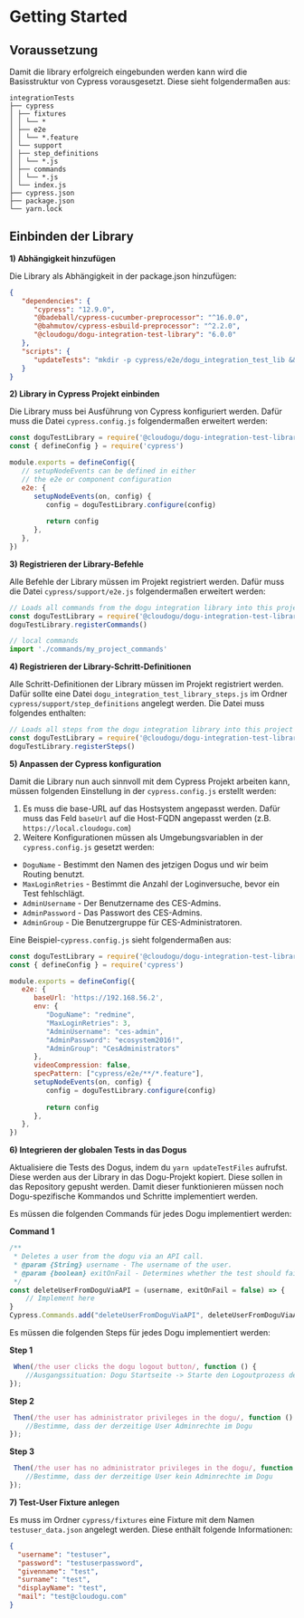 # Getting Started

## Voraussetzung

Damit die library erfolgreich eingebunden werden kann wird die Basisstruktur von Cypress vorausgesetzt. Diese sieht
folgendermaßen aus:

```
integrationTests
├── cypress
│ ├── fixtures
│ │ └── *
│ ├── e2e
│ │ └── *.feature
│ └── support
│ ├── step_definitions
│ │ └── *.js
│ ├── commands
│ │ └── *.js
│ └── index.js
├── cypress.json
├── package.json
└── yarn.lock
```

## Einbinden der Library

**1) Abhängigkeit hinzufügen**

Die Library als Abhängigkeit in der package.json hinzufügen:

```json
{
   "dependencies": {
      "cypress": "12.9.0",
      "@badeball/cypress-cucumber-preprocessor": "^16.0.0",
      "@bahmutov/cypress-esbuild-preprocessor": "^2.2.0",
      "@cloudogu/dogu-integration-test-library": "6.0.0"
   },
   "scripts": {
      "updateTests": "mkdir -p cypress/e2e/dogu_integration_test_lib && cp -r node_modules/@cloudogu/dogu-integration-test-library/lib/integration/* cypress/e2e/dogu_integration_test_lib"
   }
}
```

**2) Library in Cypress Projekt einbinden**

Die Library muss bei Ausführung von Cypress konfiguriert werden. Dafür muss die Datei `cypress.config.js`
folgendermaßen erweitert werden:

```javascript
const doguTestLibrary = require('@cloudogu/dogu-integration-test-library')
const { defineConfig } = require('cypress')

module.exports = defineConfig({
   // setupNodeEvents can be defined in either
   // the e2e or component configuration
   e2e: {
      setupNodeEvents(on, config) {
         config = doguTestLibrary.configure(config)
         
         return config
      },
   },
})
```

**3) Registrieren der Library-Befehle**

Alle Befehle der Library müssen im Projekt registriert werden. Dafür muss die Datei `cypress/support/e2e.js`
folgendermaßen erweitert werden:

```javascript
// Loads all commands from the dogu integration library into this project
const doguTestLibrary = require('@cloudogu/dogu-integration-test-library')
doguTestLibrary.registerCommands()

// local commands
import './commands/my_project_commands'
```

**4) Registrieren der Library-Schritt-Definitionen**

Alle Schritt-Definitionen der Library müssen im Projekt registriert werden. Dafür sollte eine
Datei `dogu_integration_test_library_steps.js` im Ordner `cypress/support/step_definitions` angelegt werden. Die Datei
muss folgendes enthalten:

```javascript
// Loads all steps from the dogu integration library into this project
const doguTestLibrary = require('@cloudogu/dogu-integration-test-library')
doguTestLibrary.registerSteps()
```

**5) Anpassen der Cypress konfiguration**

Damit die Library nun auch sinnvoll mit dem Cypress Projekt arbeiten kann, müssen folgenden Einstellung in
der `cypress.config.js` erstellt werden:

1) Es muss die base-URL auf das Hostsystem angepasst werden. Dafür muss das Feld `baseUrl` auf die Host-FQDN angepasst
   werden (z.B. `https://local.cloudogu.com`)
2) Weitere Konfigurationen müssen als Umgebungsvariablen in der `cypress.config.js` gesetzt werden:

- `DoguName` - Bestimmt den Namen des jetzigen Dogus und wir beim Routing benutzt.
- `MaxLoginRetries` - Bestimmt die Anzahl der Loginversuche, bevor ein Test fehlschlägt.
- `AdminUsername` - Der Benutzername des CES-Admins.
- `AdminPassword` - Das Passwort des CES-Admins.
- `AdminGroup` - Die Benutzergruppe für CES-Administratoren.

Eine Beispiel-`cypress.config.js` sieht folgendermaßen aus:

```javascript
const doguTestLibrary = require('@cloudogu/dogu-integration-test-library')
const { defineConfig } = require('cypress')

module.exports = defineConfig({
   e2e: {
      baseUrl: 'https://192.168.56.2',
      env: {
         "DoguName": "redmine",
         "MaxLoginRetries": 3,
         "AdminUsername": "ces-admin",
         "AdminPassword": "ecosystem2016!",
         "AdminGroup": "CesAdministrators"
      },
      videoCompression: false,
      specPattern: ["cypress/e2e/**/*.feature"],
      setupNodeEvents(on, config) {
         config = doguTestLibrary.configure(config)
         
         return config
      },
   },
})
```

**6) Integrieren der globalen Tests in das Dogus**

Aktualisiere die Tests des Dogus, indem du `yarn updateTestFiles` aufrufst. Diese werden aus der Library in das
Dogu-Projekt kopiert. Diese sollen in das Repository gepusht werden. Damit dieser funktionieren müssen noch
Dogu-spezifische Kommandos und Schritte implementiert werden.

Es müssen die folgenden Commands für jedes Dogu implementiert werden:

**Command 1**

```javascript
/**
 * Deletes a user from the dogu via an API call.
 * @param {String} username - The username of the user.
 * @param {boolean} exitOnFail - Determines whether the test should fail when the request did not succeed. Default: false
 */
const deleteUserFromDoguViaAPI = (username, exitOnFail = false) => {
    // Implement here 
}
Cypress.Commands.add("deleteUserFromDoguViaAPI", deleteUserFromDoguViaAPI)
```

Es müssen die folgenden Steps für jedes Dogu implementiert werden:

**Step 1**

```javascript
 When(/the user clicks the dogu logout button/, function () {
    //Ausgangssituation: Dogu Startseite -> Starte den Logoutprozess des Dogus via UI
});
```

**Step 2**

```javascript
 Then(/the user has administrator privileges in the dogu/, function () {
    //Bestimme, dass der derzeitige User Adminrechte im Dogu
});
```

**Step 3**

```javascript
 Then(/the user has no administrator privileges in the dogu/, function () {
    //Bestimme, dass der derzeitige User kein Adminrechte im Dogu
});
```

**7) Test-User Fixture anlegen**

Es muss im Ordner `cypress/fixtures` eine Fixture mit dem Namen `testuser_data.json` angelegt werden. Diese enthält folgende Informationen:

```json
{
  "username": "testuser",
  "password": "testuserpassword",
  "givenname": "test",
  "surname": "test",
  "displayName": "test",
  "mail": "test@cloudogu.com"
}
```

